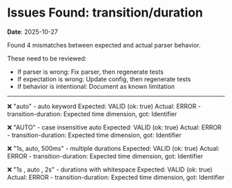 # Issues Found: transition/duration

**Date**: 2025-10-27

Found 4 mismatches between expected and actual parser behavior.

These need to be reviewed:
- If parser is wrong: Fix parser, then regenerate tests
- If expectation is wrong: Update config, then regenerate tests
- If behavior is intentional: Document as known limitation

---

❌ "auto" - auto keyword
   Expected: VALID (ok: true)
   Actual: ERROR - transition-duration: Expected time dimension, got: Identifier

❌ "AUTO" - case insensitive auto
   Expected: VALID (ok: true)
   Actual: ERROR - transition-duration: Expected time dimension, got: Identifier

❌ "1s, auto, 500ms" - multiple durations
   Expected: VALID (ok: true)
   Actual: ERROR - transition-duration: Expected time dimension, got: Identifier

❌ "1s , auto , 2s" - durations with whitespace
   Expected: VALID (ok: true)
   Actual: ERROR - transition-duration: Expected time dimension, got: Identifier
